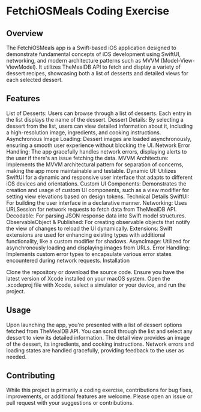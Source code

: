 # FetchiOSMeals Coding Exercise

## Overview

The FetchiOSMeals app is a Swift-based iOS application designed to demonstrate fundamental concepts of iOS development using SwiftUI, networking, and modern architecture patterns such as MVVM (Model-View-ViewModel). It utilizes TheMealDB API to fetch and display a variety of dessert recipes, showcasing both a list of desserts and detailed views for each selected dessert.

## Features
List of Desserts: Users can browse through a list of desserts. Each entry in the list displays the name of the dessert.
Dessert Details: By selecting a dessert from the list, users can view detailed information about it, including a high-resolution image, ingredients, and cooking instructions.
Asynchronous Image Loading: Dessert images are loaded asynchronously, ensuring a smooth user experience without blocking the UI.
Network Error Handling: The app gracefully handles network errors, displaying alerts to the user if there's an issue fetching the data.
MVVM Architecture: Implements the MVVM architectural pattern for separation of concerns, making the app more maintainable and testable.
Dynamic UI: Utilizes SwiftUI for a dynamic and responsive user interface that adapts to different iOS devices and orientations.
Custom UI Components: Demonstrates the creation and usage of custom UI components, such as a view modifier for setting view elevations based on design tokens.
Technical Details
SwiftUI: For building the user interface in a declarative manner.
Networking: Uses URLSession for network requests to fetch data from TheMealDB API.
Decodable: For parsing JSON response data into Swift model structures.
ObservableObject & Published: For creating observable objects that notify the view of changes to reload the UI dynamically.
Extensions: Swift extensions are used for enhancing existing types with additional functionality, like a custom modifier for shadows.
AsyncImage: Utilized for asynchronously loading and displaying images from URLs.
Error Handling: Implements custom error types to encapsulate various error states encountered during network requests.
Installation

Clone the repository or download the source code. Ensure you have the latest version of Xcode installed on your macOS system. Open the .xcodeproj file with Xcode, select a simulator or your device, and run the project.

## Usage

Upon launching the app, you're presented with a list of dessert options fetched from TheMealDB API. You can scroll through the list and select any dessert to view its detailed information. The detail view provides an image of the dessert, its ingredients, and cooking instructions. Network errors and loading states are handled gracefully, providing feedback to the user as needed.

## Contributing

While this project is primarily a coding exercise, contributions for bug fixes, improvements, or additional features are welcome. Please open an issue or pull request with your suggestions or contributions.

